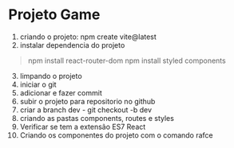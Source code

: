 # Projeto Game

1) criando o projeto: npm create vite@latest
2) instalar dependencia do projeto
> npm install react-router-dom
> npm install styled components
3) limpando o projeto
4) iniciar o git
5) adicionar e fazer commit
6) subir o projeto para repositorio no github
7) criar a branch dev - git checkout -b dev
8) criando as pastas components, routes e styles
9) Verificar se tem a extensão ES7 React
10) Criando os componentes do projeto com o comando rafce